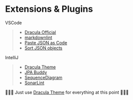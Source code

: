 # Extensions & Plugins

VSCode

> - [Dracula Official](https://marketplace.visualstudio.com/items?itemName=dracula-theme.theme-dracula)
> - [markdownlint](https://marketplace.visualstudio.com/items?itemName=DavidAnson.vscode-markdownlint)
> - [Paste JSON as Code](https://marketplace.visualstudio.com/items?itemName=quicktype.quicktype)
> - [Sort JSON objects](https://marketplace.visualstudio.com/items?itemName=richie5um2.vscode-sort-json)

IntelliJ

> - [Dracula Theme](https://plugins.jetbrains.com/plugin/12275-dracula-theme)
> - [JPA Buddy](https://plugins.jetbrains.com/plugin/15075-jpa-buddy)
> - [SequenceDiagram](https://plugins.jetbrains.com/plugin/8286-sequencediagram)
> - [SonarLint](https://plugins.jetbrains.com/plugin/7973-sonarlint)

🦇🦇🦇 Just use [Dracula Theme](https://draculatheme.com/) for everything at this point 🦇🦇🦇
